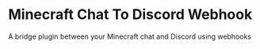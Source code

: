 # Minecraft Chat To Discord Webhook
A bridge plugin between your Minecraft chat and Discord using webhooks